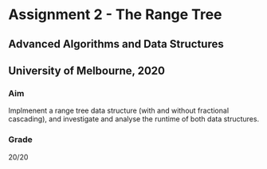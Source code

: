 # Assignment 2 - The Range Tree
## Advanced Algorithms and Data Structures
## University of Melbourne, 2020

### Aim
Implmenent a range tree data structure (with and without fractional cascading), and investigate and analyse the runtime of both data structures.

### Grade
20/20 
